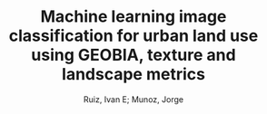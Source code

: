 ---
paperId: 43
author: Ruiz, Ivan E;  Munoz, Jorge
title: Machine learning image classification for urban land use using GEOBIA, texture and landscape metrics
pdf: 43_CameraReady_43.pdf
poster: 43_poster_43.png
type: Oral
topic: Image Classification
category: Extended Abstract
link: --
conference: cvpr
year: 2021
tags: cvpr-2021-ea
---